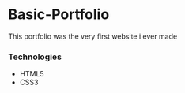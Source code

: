 # Basic-Portfolio
This portfolio was the very first website i ever made

### Technologies

* HTML5
* CSS3

